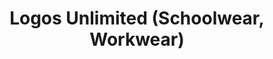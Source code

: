 ---
title: "Logos Unlimited (Schoolwear, Workwear)"
url: /gateshead/logos-unlimited-schoolwear-workwear/
shop: clothes
---